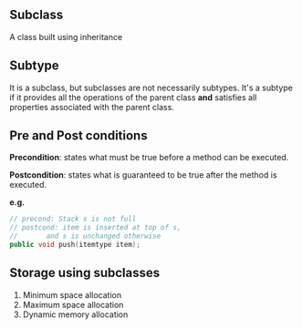 ## Subclass

A class built using inheritance

## Subtype

It is a subclass, but subclasses are not necessarily subtypes.
It's a subtype if it provides all the operations of the parent class **and** satisfies all properties associated with the parent class.

## Pre and Post conditions

**Precondition**: states what must be true before a method can be executed.

**Postcondition**: states what is guaranteed to be true after the method is executed.

**e.g.**

```cpp
// precond: Stack s is not full
// postcond: item is inserted at top of s,
// 	     and s is unchanged otherwise
public void push(itemtype item);
```

## Storage using subclasses

1. Minimum space allocation
1. Maximum space allocation
1. Dynamic memory allocation


